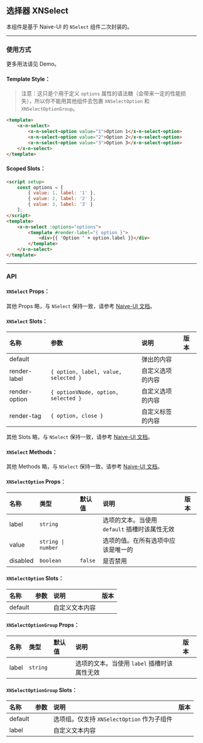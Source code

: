 ﻿## 选择器 XNSelect

本组件是基于 Naive-UI 的 `NSelect` 组件二次封装的。

---

### 使用方式

更多用法请见 Demo。

#### Template Style：

> 注意：这只是个用于定义 `options` 属性的语法糖（会带来一定的性能损失），所以你不能用其他组件去包裹 `XNSelectOption` 和 `XNSelectOptionGroup`。

```html
<template>
    <x-n-select>
        <x-n-select-option value="1">Option 1</x-n-select-option>
        <x-n-select-option value="2">Option 2</x-n-select-option>
        <x-n-select-option value="3">Option 3</x-n-select-option>
    </x-n-select>
</template>
```

#### Scoped Slots：

```html
<script setup>
    const options = [
        { value: 1, label: '1' },
        { value: 2, label: '2' },
        { value: 3, label: '3' }
    ];
</script>
<template>
    <x-n-select :options="options">
        <template #render-label="{ option }">
            <div>{{ 'Option ' + option.label }}</div>
        </template>
    </x-n-select>
</template>
```

---

### API

#### `XNSelect` Props：

其他 Props 略，与 `NSelect` 保持一致，请参考 [Naive-UI 文档](https://www.naiveui.com/zh-CN/os-theme/components/select#Select-Props)。

#### `XNSelect` Slots：

| 名称          | 参数                                 | 说明             | 版本 |
| :------------ | :----------------------------------- | :--------------- | :--- |
| default       |                                      | 弹出的内容       |      |
| render-label  | `{ option, label, value, selected }` | 自定义选项的内容 |      |
| render-option | `{ optionVNode, option, selected }`  | 自定义选项的内容 |      |
| render-tag    | `{ option, close }`                  | 自定义标签的内容 |      |

其他 Slots 略，与 `NSelect` 保持一致，请参考 [Naive-UI 文档](https://www.naiveui.com/zh-CN/os-theme/components/select#Select-Slots)。

#### `XNSelect` Methods：

其他 Methods 略，与 `NSelect` 保持一致，请参考 [Naive-UI 文档](https://www.naiveui.com/zh-CN/os-theme/components/select#Select-Methods)。

#### `XNSelectOption` Props：

| 名称     | 类型               | 默认值  | 说明                                          | 版本 |
| :------- | :----------------- | :------ | :-------------------------------------------- | :--- |
| label    | `string`           |         | 选项的文本。当使用 `default` 插槽时该属性无效 |      |
| value    | `string \| number` |         | 选项的值。在所有选项中应该是唯一的            |      |
| disabled | `boolean`          | `false` | 是否禁用                                      |      |

#### `XNSelectOption` Slots：

| 名称    | 参数 | 说明           | 版本 |
| :------ | :--- | :------------- | :--- |
| default |      | 自定义文本内容 |      |

#### `XNSelectOptionGroup` Props：

| 名称  | 类型     | 默认值 | 说明                                        | 版本 |
| :---- | :------- | :----- | :------------------------------------------ | :--- |
| label | `string` |        | 选项的文本。当使用 `label` 插槽时该属性无效 |      |

#### `XNSelectOptionGroup` Slots：

| 名称    | 参数 | 说明                                       | 版本 |
| :------ | :--- | :----------------------------------------- | :--- |
| default |      | 选项组。仅支持 `XNSelectOption` 作为子组件 |      |
| label   |      | 自定义文本内容                             |      |
